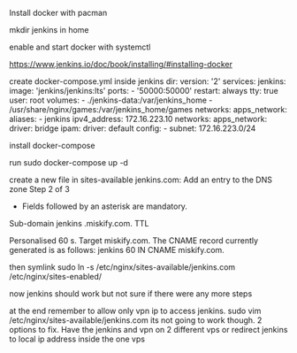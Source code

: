
Install docker with pacman

mkdir jenkins in home

enable and start docker with systemctl

https://www.jenkins.io/doc/book/installing/#installing-docker

create docker-compose.yml inside jenkins dir: 
version: '2'
services:
        jenkins:
                image: 'jenkins/jenkins:lts'
                ports:
                        - '50000:50000'
                restart: always
                tty: true
                user: root
                volumes:
                        - ./jenkins-data:/var/jenkins_home
                        - /usr/share/nginx/games:/var/jenkins_home/games
                networks:
                        apps_network:
                                aliases:
                                - jenkins
                                ipv4_address: 172.16.223.10
networks:
        apps_network:
                driver: bridge
                ipam:
                        driver: default
                        config:
                        - subnet: 172.16.223.0/24

install docker-compose

run sudo docker-compose up -d

create a new file in sites-available jenkins.com:
Add an entry to the DNS zone
Step 2 of 3
* Fields followed by an asterisk are mandatory.

Sub-domain
jenkins
.miskify.com.
TTL

Personalised
60
s.
Target 
miskify.com.
The CNAME record currently generated is as follows:
jenkins 60 IN CNAME miskify.com.

then symlink
sudo ln -s /etc/nginx/sites-available/jenkins.com /etc/nginx/sites-enabled/

now jenkins should work but not sure if there were any more steps

at the end remember to allow only vpn ip to access jenkins. sudo vim /etc/nginx/sites-available/jenkins.com 
its not going to work though. 2 options to fix. Have the jenkins and vpn on 2 different vps or redirect jenkins to local ip address inside the one vps

